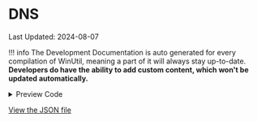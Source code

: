# DNS

Last Updated: 2024-08-07


!!! info
     The Development Documentation is auto generated for every compilation of WinUtil, meaning a part of it will always stay up-to-date. **Developers do have the ability to add custom content, which won't be updated automatically.**


<!-- BEGIN CUSTOM CONTENT -->

<!-- END CUSTOM CONTENT -->

<details>
<summary>Preview Code</summary>

```json
{
  "Content": "DNS",
  "category": "z__Advanced Tweaks - CAUTION",
  "panel": "1",
  "Order": "a040_",
  "Type": "Combobox",
  "ComboItems": "Default DHCP Google Cloudflare Cloudflare_Malware Cloudflare_Malware_Adult Open_DNS Quad9 AdGuard_Ads_Trackers AdGuard_Ads_Trackers_Malware_Adult",
  "link": "https://christitustech.github.io/winutil/dev/tweaks/z--Advanced-Tweaks---CAUTION/changedns"
}
```

</details>


<!-- BEGIN SECOND CUSTOM CONTENT -->

<!-- END SECOND CUSTOM CONTENT -->


[View the JSON file](https://github.com/ChrisTitusTech/winutil/tree/main/config/tweaks.json)

